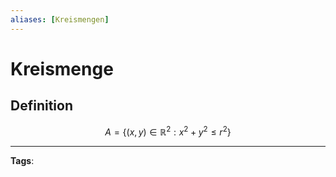 ```yaml
---
aliases: [Kreismengen]
---
```


# Kreismenge

## Definition

$$
A = \{ (x,y) \in \mathbb{R}^{2}: x^{2} + y^{2} \leq r^{2} \}
$$

---

**Tags**:
